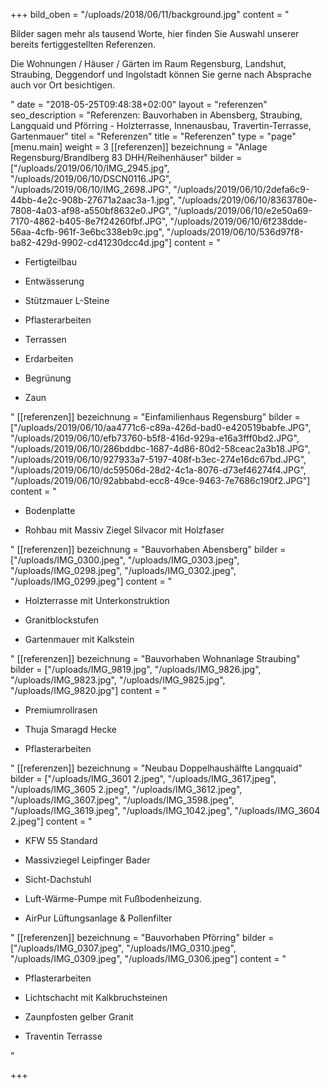 +++
bild_oben = "/uploads/2018/06/11/background.jpg"
content = "<p>Bilder sagen mehr als tausend Worte, hier finden Sie Auswahl unserer bereits fertiggestellten Referenzen. <br></p><p>Die Wohnungen / Häuser / Gärten  im Raum Regensburg, Landshut, Straubing, Deggendorf und Ingolstadt können Sie gerne nach Absprache auch vor Ort besichtigen.</p>"
date = "2018-05-25T09:48:38+02:00"
layout = "referenzen"
seo_description = "Referenzen: Bauvorhaben in Abensberg, Straubing, Langquaid und Pförring - Holzterrasse, Innenausbau, Travertin-Terrasse, Gartenmauer"
titel = "Referenzen"
title = "Referenzen"
type = "page"
[menu.main]
weight = 3
[[referenzen]]
bezeichnung = "Anlage Regensburg/Brandlberg 83 DHH/Reihenhäuser"
bilder = ["/uploads/2019/06/10/IMG_2945.jpg", "/uploads/2019/06/10/DSCN0116.JPG", "/uploads/2019/06/10/IMG_2698.JPG", "/uploads/2019/06/10/2defa6c9-44bb-4e2c-908b-27671a2aac3a-1.jpg", "/uploads/2019/06/10/8363780e-7808-4a03-af98-a550bf8632e0.JPG", "/uploads/2019/06/10/e2e50a69-7170-4862-b405-8e7f24260fbf.JPG", "/uploads/2019/06/10/6f238dde-56aa-4cfb-961f-3e6bc338eb9c.jpg", "/uploads/2019/06/10/536d97f8-ba82-429d-9902-cd41230dcc4d.jpg"]
content = "<ul><li><p>Fertigteilbau</p></li><li><p>Entwässerung </p></li><li><p>Stützmauer L-Steine</p></li><li><p>Pflasterarbeiten</p></li><li><p>Terrassen</p></li><li><p>Erdarbeiten </p></li><li><p>Begrünung </p></li><li><p>Zaun </p></li></ul>"
[[referenzen]]
bezeichnung = "Einfamilienhaus Regensburg"
bilder = ["/uploads/2019/06/10/aa4771c6-c89a-426d-bad0-e420519babfe.JPG", "/uploads/2019/06/10/efb73760-b5f8-416d-929a-e16a3fff0bd2.JPG", "/uploads/2019/06/10/286bddbc-1687-4d86-80d2-58ceac2a3b18.JPG", "/uploads/2019/06/10/927933a7-5197-408f-b3ec-274e16dc67bd.JPG", "/uploads/2019/06/10/dc59506d-28d2-4c1a-8076-d73ef46274f4.JPG", "/uploads/2019/06/10/92abbabd-ecc8-49ce-9463-7e7686c190f2.JPG"]
content = "<ul><li><p>Bodenplatte</p></li><li><p>Rohbau mit Massiv Ziegel Silvacor mit Holzfaser</p></li></ul>"
[[referenzen]]
bezeichnung = "Bauvorhaben Abensberg"
bilder = ["/uploads/IMG_0300.jpeg", "/uploads/IMG_0303.jpeg", "/uploads/IMG_0298.jpeg", "/uploads/IMG_0302.jpeg", "/uploads/IMG_0299.jpeg"]
content = "<ul><li><p>Holzterrasse mit Unterkonstruktion</p></li><li><p>Granitblockstufen</p></li><li><p>Gartenmauer mit Kalkstein</p></li></ul>"
[[referenzen]]
bezeichnung = "Bauvorhaben Wohnanlage Straubing"
bilder = ["/uploads/IMG_9819.jpg", "/uploads/IMG_9826.jpg", "/uploads/IMG_9823.jpg", "/uploads/IMG_9825.jpg", "/uploads/IMG_9820.jpg"]
content = "<ul><li><p>Premiumrollrasen</p></li><li><p>Thuja Smaragd Hecke</p></li><li><p>Pflasterarbeiten</p></li></ul>"
[[referenzen]]
bezeichnung = "Neubau Doppelhaushälfte Langquaid"
bilder = ["/uploads/IMG_3601 2.jpeg", "/uploads/IMG_3617.jpeg", "/uploads/IMG_3605 2.jpeg", "/uploads/IMG_3612.jpeg", "/uploads/IMG_3607.jpeg", "/uploads/IMG_3598.jpeg", "/uploads/IMG_3619.jpeg", "/uploads/IMG_1042.jpeg", "/uploads/IMG_3604 2.jpeg"]
content = "<ul><li><p>KFW 55 Standard</p></li><li><p>Massivziegel Leipfinger Bader</p></li><li><p>Sicht-Dachstuhl</p></li><li><p>Luft-Wärme-Pumpe mit Fußbodenheizung. </p></li><li><p>AirPur Lüftungsanlage &amp; Pollenfilter</p></li></ul>"
[[referenzen]]
bezeichnung = "Bauvorhaben Pförring"
bilder = ["/uploads/IMG_0307.jpeg", "/uploads/IMG_0310.jpeg", "/uploads/IMG_0309.jpeg", "/uploads/IMG_0306.jpeg"]
content = "<ul><li><p>Pflasterarbeiten</p></li><li><p>Lichtschacht mit Kalkbruchsteinen</p></li><li><p>Zaunpfosten gelber Granit</p></li><li><p>Traventin Terrasse</p></li></ul>"

+++
